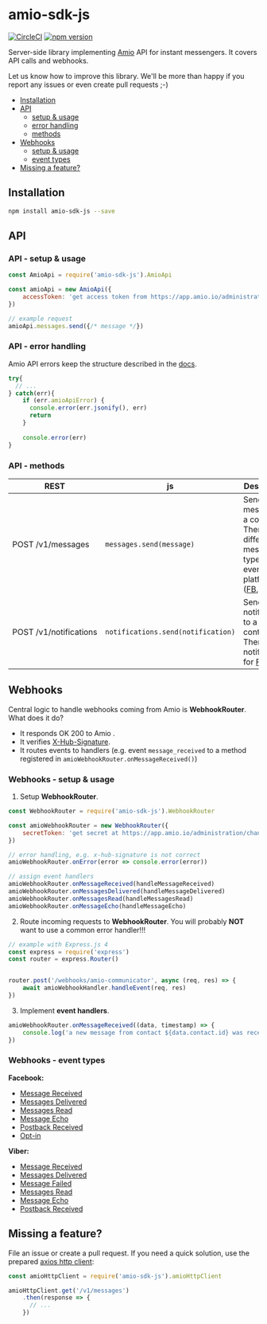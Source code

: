 # amio-sdk-js
[![CircleCI](https://circleci.com/gh/amio-io/amio-sdk-js.svg?style=shield)](https://circleci.com/gh/amio-io/amio-sdk-js) [![npm version](https://badge.fury.io/js/amio-sdk-js.svg)](https://badge.fury.io/js/amio-sdk-js)

Server-side library implementing [Amio](https://amio.io/) API for instant messengers. It covers API calls and webhooks.

Let us know how to improve this library. We'll be more than happy if you report any issues or even create pull requests ;-)

- [Installation](#installation)
- [API](#api)
  - [setup & usage](#api---setup--usage)
  - [error handling](#api---error-handling)
  - [methods](#api---methods)
- [Webhooks](#webhooks)
  - [setup & usage](#webhooks---setup--usage)
  - [event types](#webhooks---event-types) 
- [Missing a feature?](#missing-a-feature)
  

## Installation

```bash
npm install amio-sdk-js --save
```

## API 

### API - setup & usage

```js
const AmioApi = require('amio-sdk-js').AmioApi

const amioApi = new AmioApi({
    accessToken: 'get access token from https://app.amio.io/administration/settings/api'
})

// example request
amioApi.messages.send({/* message */})
```

### API - error handling
Amio API errors keep the structure described in the [docs](https://docs.amio.io/reference#errors).

```js
try{
  // ...
} catch(err){
    if (err.amioApiError) {
      console.error(err.jsonify(), err) 
      return
    }
    
    console.error(err) 
}
```

### API - methods

 REST | js | Description  
----------------------------|---|-------------
POST&nbsp;/v1/messages | `messages.send(message)` | Send a message to a contact. There are different message types for every platform ([FB](https://docs.amio.io/v1.0/reference#facebook-messenger-messages-text), [Viber](https://docs.amio.io/v1.0/reference#viber-messages-text)).
POST&nbsp;/v1/notifications | `notifications.send(notification)` | Send a notification to a contact. There are notifications for [FB](https://docs.amio.io/v1.0/reference#facebook-messenger-notifications-send-notification) only.


## Webhooks

Central logic to handle webhooks coming from Amio is **WebhookRouter**. What does it do?
- It responds OK 200 to Amio .
- It verifies [X-Hub-Signature](https://docs.amio.io/v1.0/reference#security).
- It routes events to handlers (e.g. event `message_received` to a method registered in `amioWebhookRouter.onMessageReceived()`)

### Webhooks - setup & usage

1. Setup **WebhookRouter**. 

```js
const WebhookRouter = require('amio-sdk-js').WebhookRouter

const amioWebhookRouter = new WebhookRouter({
    secretToken: 'get secret at https://app.amio.io/administration/channels/{{CHANNEL_ID}}/webhook'
})

// error handling, e.g. x-hub-signature is not correct
amioWebhookRouter.onError(error => console.error(error))

// assign event handlers 
amioWebhookRouter.onMessageReceived(handleMessageReceived)
amioWebhookRouter.onMessagesDelivered(handleMessageDelivered)
amioWebhookRouter.onMessagesRead(handleMessagesRead)
amioWebhookRouter.onMessageEcho(handleMessageEcho)
```

2. Route incoming requests to **WebhookRouter**. You will probably **NOT** want to use a common error handler!!!
```js
// example with Express.js 4
const express = require('express')
const router = express.Router()


router.post('/webhooks/amio-communicator', async (req, res) => {
    await amioWebhookHandler.handleEvent(req, res)
})
``` 


3. Implement **event handlers**. 
```js 
amioWebhookRouter.onMessageReceived((data, timestamp) => {
    console.log('a new message from contact ${data.contact.id} was received!')
})
``` 

### Webhooks - event types

**Facebook:**
- [Message Received](https://docs.amio.io/reference#facebook-messenger-webhooks-message-received) 
- [Messages Delivered](https://docs.amio.io/reference#facebook-messenger-webhooks-messages-delivered) 
- [Messages Read](https://docs.amio.io/reference#facebook-messenger-webhooks-messages-read) 
- [Message Echo](https://docs.amio.io/reference#facebook-messeger-webhooks-message-echo) 
- [Postback Received](https://docs.amio.io/reference#facebook-messeger-webhooks-postback-received) 
- [Opt-in](https://docs.amio.io/reference#facebook-messeger-webhooks-opt-in)

**Viber:**
- [Message Received](https://docs.amio.io/reference#viber-webhooks-message-received)
- [Messages Delivered](https://docs.amio.io/reference#viber-webhooks-messages-delivered) 
- [Message Failed](https://docs.amio.io/reference#viber-webhooks-message-failed) 
- [Messages Read](https://docs.amio.io/reference#viber-webhooks-messages-read) 
- [Message Echo](https://docs.amio.io/reference#viber-webhooks-message-echo) 
- [Postback Received](https://docs.amio.io/reference#viber-webhooks-postback-received) 

## Missing a feature?

File an issue or create a pull request. If you need a quick solution, use the prepared [axios http client](https://github.com/axios/axios):

```js
const amioHttpClient = require('amio-sdk-js').amioHttpClient

amioHttpClient.get('/v1/messages')
    .then(response => {
      // ...
    })
```
